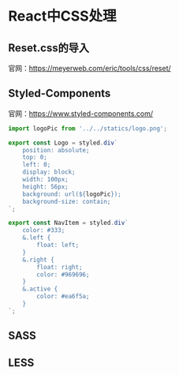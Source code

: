 # React中CSS处理


## Reset.css的导入


官网：https://meyerweb.com/eric/tools/css/reset/




## Styled-Components

官网：https://www.styled-components.com/


```js
import logoPic from '../../statics/logo.png';

export const Logo = styled.div`
    position: absolute;
    top: 0;
    left: 0;
    display: block;
    width: 100px;
    height: 56px;
    background: url(${logoPic});
    background-size: contain;
`;

export const NavItem = styled.div`
    color: #333;
    &.left {
        float: left;
    }
    &.right {
        float: right;
        color: #969696;
    }
    &.active {
        color: #ea6f5a;
    }
`;
```



## SASS



## LESS




















